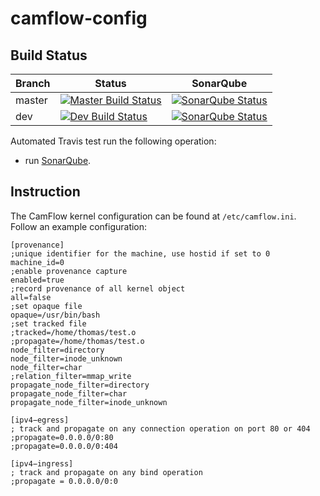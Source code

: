# camflow-config

## Build Status

| Branch | Status                                                                                  | SonarQube |
|--------|-----------------------------------------------------------------------------------------|-----------|
| master | [![Master Build Status](https://api.travis-ci.org/CamFlow/camflow-config.svg)](https://travis-ci.org/CamFlow/camflow-config/branches)  |[![SonarQube Status](https://sonarqube.com//api/badges/gate?key=camflow%3Aconfig)](https://sonarqube.com/dashboard?id=camflow%3Aconfig)   |
| dev    | [![Dev Build Status](https://api.travis-ci.org/CamFlow/camflow-config.svg?branch=dev)](https://travis-ci.org/CamFlow/camflow-config/branches)      |[![SonarQube Status](https://sonarqube.com//api/badges/gate?key=camflow%3Aconfig%3Adev)](https://sonarqube.com/dashboard?id=camflow%3Aconfig%3Adev)   |

Automated Travis test run the following operation:
- run [SonarQube](https://sonarqube.com).

## Instruction

The CamFlow kernel configuration can be found at `/etc/camflow.ini`. Follow an example configuration:

```
[provenance]
;unique identifier for the machine, use hostid if set to 0
machine_id=0
;enable provenance capture
enabled=true
;record provenance of all kernel object
all=false
;set opaque file
opaque=/usr/bin/bash
;set tracked file
;tracked=/home/thomas/test.o
;propagate=/home/thomas/test.o
node_filter=directory
node_filter=inode_unknown
node_filter=char
;relation_filter=mmap_write
propagate_node_filter=directory
propagate_node_filter=char
propagate_node_filter=inode_unknown

[ipv4−egress]
; track and propagate on any connection operation on port 80 or 404
;propagate=0.0.0.0/0:80
;propagate=0.0.0.0/0:404

[ipv4−ingress]
; track and propagate on any bind operation
;propagate = 0.0.0.0/0:0
```
